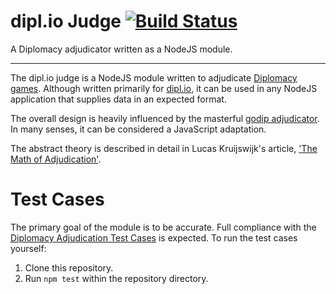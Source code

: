 # dipl.io Judge [![Build Status](https://travis-ci.org/spamguy/diplomacy-judge.svg?branch=master)](https://travis-ci.org/spamguy/diplomacy-judge)
A Diplomacy adjudicator written as a NodeJS module.

---

The dipl.io judge is a NodeJS module written to adjudicate [Diplomacy games][1]. Although written primarily for [dipl.io][2], it can be used in any NodeJS application that supplies data in an expected format.

The overall design is heavily influenced by the masterful [godip adjudicator][3]. In many senses, it can be considered a JavaScript adaptation.

The abstract theory is described in detail in Lucas Kruijswijk's article, ['The Math of Adjudication'][4].

[1]:http://en.wikipedia.org/wiki/Diplomacy_(game)
[2]:http://dipl.io
[3]:https://github.com/zond/godip
[4]:http://www.diplom.org/Zine/S2009M/Kruijswijk/DipMath_Chp1.htm

# Test Cases

The primary goal of the module is to be accurate. Full compliance with the [Diplomacy Adjudication Test Cases][1] is expected. To run the test cases yourself:

1. Clone this repository.
2. Run `npm test` within the repository directory.

[1]:http://web.inter.nl.net/users/L.B.Kruijswijk/

